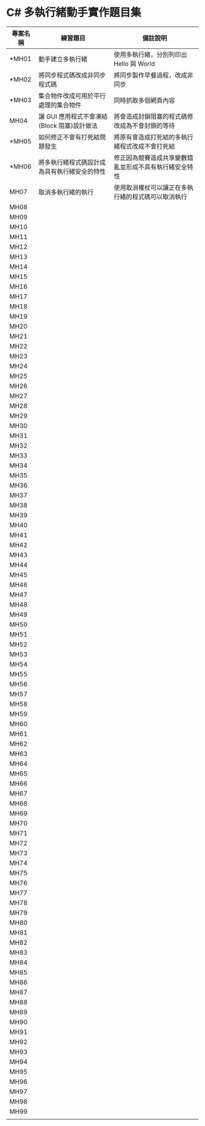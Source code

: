 # C# 多執行緒動手實作題目集

|專案名稱|練習題目|備註說明|
|-|-|-|
|*MH01|動手建立多執行緒|使用多執行緒，分別列印出 Hello 與 World|
|*MH02|將同步程式碼改成非同步程式碼|將同步製作早餐過程，改成非同步|
|*MH03|集合物件改成可用於平行處理的集合物件|同時抓取多個網頁內容|
|MH04|讓 GUI 應用程式不會凍結(Block 阻塞)設計做法|將會造成封鎖阻塞的程式碼修改成為不會封鎖的等待|
|*MH05|如何修正不會有打死結問題發生|將原有會造成打死結的多執行緒程式改成不會打死結|
|*MH06|將多執行緒程式碼設計成為具有執行緒安全的特性|修正因為競賽造成共享變數錯亂並形成不具有執行緒安全特性|
|MH07|取消多執行緒的執行|使用取消權杖可以讓正在多執行緒的程式碼可以取消執行|
|MH08|||
|MH09|||
|MH10|||
|MH11|||
|MH12|||
|MH13|||
|MH14|||
|MH15|||
|MH16|||
|MH17|||
|MH18|||
|MH19|||
|MH20|||
|MH21|||
|MH22|||
|MH23|||
|MH24|||
|MH25|||
|MH26|||
|MH27|||
|MH28|||
|MH29|||
|MH30|||
|MH31|||
|MH32|||
|MH33|||
|MH34|||
|MH35|||
|MH36|||
|MH37|||
|MH38|||
|MH39|||
|MH40|||
|MH41|||
|MH42|||
|MH43|||
|MH44|||
|MH45|||
|MH46|||
|MH47|||
|MH48|||
|MH49|||
|MH50|||
|MH51|||
|MH52|||
|MH53|||
|MH54|||
|MH55|||
|MH56|||
|MH57|||
|MH58|||
|MH59|||
|MH60|||
|MH61|||
|MH62|||
|MH63|||
|MH64|||
|MH65|||
|MH66|||
|MH67|||
|MH68|||
|MH69|||
|MH70|||
|MH71|||
|MH72|||
|MH73|||
|MH74|||
|MH75|||
|MH76|||
|MH77|||
|MH78|||
|MH79|||
|MH80|||
|MH81|||
|MH82|||
|MH83|||
|MH84|||
|MH85|||
|MH86|||
|MH87|||
|MH88|||
|MH89|||
|MH90|||
|MH91|||
|MH92|||
|MH93|||
|MH94|||
|MH95|||
|MH96|||
|MH97|||
|MH98|||
|MH99|||
||||


